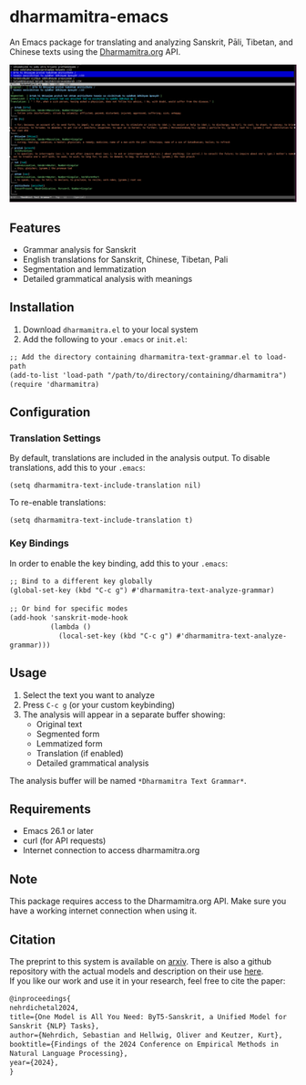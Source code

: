# dharmamitra-emacs

An Emacs package for translating and analyzing Sanskrit, Pāli, Tibetan, and Chinese texts using the [Dharmamitra.org](https://dharmamitra.org) API.

![Screenshot of Dharmamitra grammar analysis](screenshot.png)

## Features

- Grammar analysis for Sanskrit
- English translations for Sanskrit, Chinese, Tibetan, Pali 
- Segmentation and lemmatization
- Detailed grammatical analysis with meanings

## Installation

1. Download `dharmamitra.el` to your local system
2. Add the following to your `.emacs` or `init.el`:

```elisp
;; Add the directory containing dharmamitra-text-grammar.el to load-path
(add-to-list 'load-path "/path/to/directory/containing/dharmamitra")
(require 'dharmamitra)
```

## Configuration

### Translation Settings

By default, translations are included in the analysis output. To disable translations, add this to your `.emacs`:

```elisp
(setq dharmamitra-text-include-translation nil)
```

To re-enable translations:

```elisp
(setq dharmamitra-text-include-translation t)
```

### Key Bindings

In order to enable the key binding, add this to your `.emacs`:

```elisp
;; Bind to a different key globally
(global-set-key (kbd "C-c g") #'dharmamitra-text-analyze-grammar)

;; Or bind for specific modes
(add-hook 'sanskrit-mode-hook
          (lambda ()
            (local-set-key (kbd "C-c g") #'dharmamitra-text-analyze-grammar)))
```

## Usage

1. Select the text you want to analyze
2. Press `C-c g` (or your custom keybinding)
3. The analysis will appear in a separate buffer showing:
   - Original text
   - Segmented form
   - Lemmatized form
   - Translation (if enabled)
   - Detailed grammatical analysis

The analysis buffer will be named `*Dharmamitra Text Grammar*`.

## Requirements

- Emacs 26.1 or later
- curl (for API requests)
- Internet connection to access dharmamitra.org

## Note

This package requires access to the Dharmamitra.org API. Make sure you have a working internet connection when using it.

## Citation
The preprint to this system is available on [arxiv](https://arxiv.org/abs/2409.13920). 
There is also a github repository with the actual models and description on their use [here](https://github.com/sebastian-nehrdich/byt5-sanskrit-analyzers/).  
If you like our work and use it in your research, feel free to cite the paper:
```
@inproceedings{
nehrdichetal2024,
title={One Model is All You Need: ByT5-Sanskrit, a Unified Model for Sanskrit {NLP} Tasks},
author={Nehrdich, Sebastian and Hellwig, Oliver and Keutzer, Kurt},
booktitle={Findings of the 2024 Conference on Empirical Methods in Natural Language Processing},
year={2024},
}
